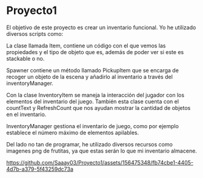 # Proyecto1

El objetivo de este proyecto es crear un inventario funcional. Yo he utilizado diversos scripts como:

La clase llamada Item, contiene un código con el que vemos las propiedades y el tipo de objeto que es, además de poder ver si este es stackable o no.

Spawner contiene un método llamado PickupItem que se encarga de recoger un objeto de la escena y añadirlo al inventario a través del inventoryManager.

Con la clase InventoryItem se maneja la interacción del jugador con los elementos del inventario del juego. También esta clase cuenta con el countText y RefreshCount que nos ayudan  mostrar la cantidad de objetos en el inventario.

InventoryManager gestiona el inventario de juego, como por ejemplo establece el número máximo de elementos apilables.

Del lado no tan de programar, he utilizado diversos recursos como imagenes png de frutitas, ya que estas serán lo que mi inventario almacene.


https://github.com/Saaay03/Proyecto1/assets/156475348/fb74cbe1-4405-4d7b-a379-5f43259dc73a
